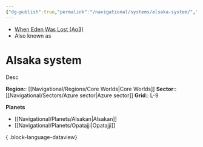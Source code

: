 ```yaml
---
{"dg-publish":true,"permalink":"/navigational/systems/alsaka-system/","tags":["map","core","azure","system","unfinished"],"noteIcon":"saber1"}
---
```


- [When Eden Was Lost (Ao3)](https://archiveofourown.org/works/19334440/chapters/45992584)
- Also known as 
# Alsaka system
Desc

**Region**::  [[Navigational/Regions/Core Worlds\|Core Worlds]]
**Sector**::  [[Navigational/Sectors/Azure sector\|Azure sector]]
**Grid**::  L-9

**Planets**
- [[Navigational/Planets/Alsakan\|Alsakan]]
- [[Navigational/Planets/Opatajji\|Opatajji]]

{ .block-language-dataview}